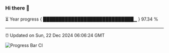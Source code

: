 ### Hi there 👋

⏳ Year progress { █████████████████████████████▁ } 97.34 %

---

⏰ Updated on Sun, 22 Dec 2024 06:06:24 GMT

![Progress Bar CI](https://github.com/liununu/liununu/workflows/Progress%20Bar%20CI/badge.svg)
